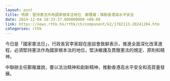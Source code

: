 ```yaml
---
layout: post
title: 特首：堅持憲法作為國家根本法地位　鄭雁雄：推動香港高水平安全
date: 2024-12-04 18:33:37.000000000 +08:00
link: https://news.rthk.hk/rthk/ch/component/k2/1782113-20241204.htm
categories: rthk
---
```


今日是「國家憲法日」，行政長官李家超在座談會致辭表示，推進全面深化改革進程，必須堅持憲法作為國家根本法的地位，堅決維護及貫徹憲法的規定、原則和精神。

中聯辦主任鄭雁雄說，要以法治精神和創新精神，推動香港高水平安全和高質量發展。
